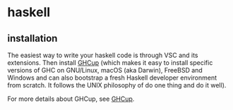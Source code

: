 # haskell
## installation
The easiest way to write your haskell code is through VSC and its extensions. Then install [GHCup](https://www.haskell.org/ghcup/) (which  makes it easy to install specific versions of GHC on GNU/Linux, macOS (aka Darwin), FreeBSD and Windows and can also bootstrap a fresh Haskell developer environment from scratch. It follows the UNIX philosophy of do one thing and do it well).

For more details about GHCup, see [GHCup](https://github.com/40843245/GHCup).

